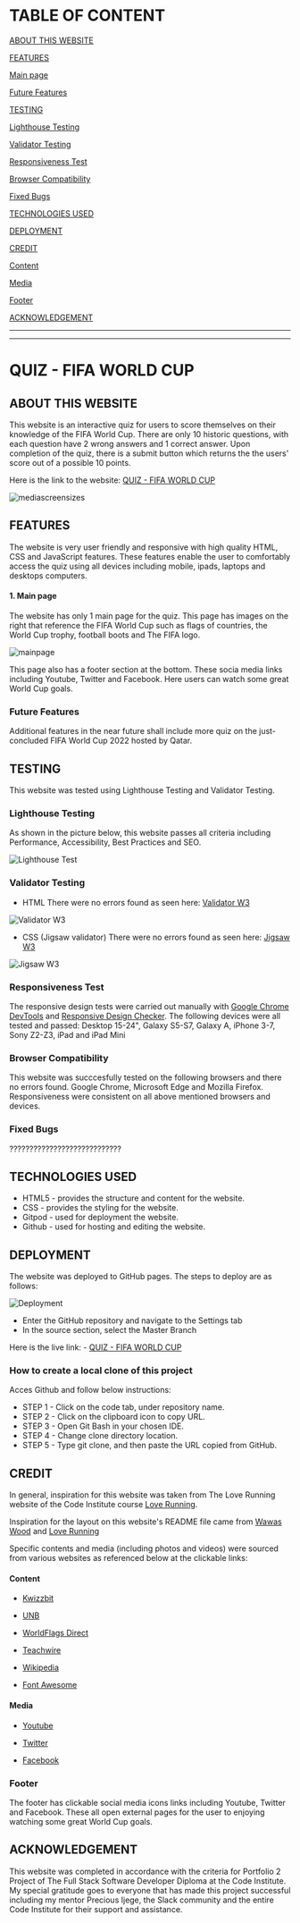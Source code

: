 

# TABLE OF CONTENT

<a href ="#about-this-website">ABOUT THIS WEBSITE</a>

<a href ="#features">FEATURES</a>

<a href ="#main-page">Main page</a>

<a href ="#future-features">Future Features</a>

<a href ="#testing">TESTING</a>

<a href ="#lighthouse-testing">Lighthouse Testing</a>

<a href ="#validator-testing">Validator Testing</a>

<a href ="#responsiveness-test">Responsiveness Test</a>

<a href ="#browser-compatibility">Browser Compatibility</a>

<a href ="#fixed-bugs">Fixed Bugs</a>

<a href ="#technologies-used">TECHNOLOGIES USED</a>

<a href ="#deployment">DEPLOYMENT</a>

<a href ="#### how-to-create-a-local-clone-of-this-project
"></a>

<a href ="#credit">CREDIT</a>

<a href ="#content">Content</a>

<a href ="#media">Media</a>

<a href ="#footer">Footer</a>

<a href ="#acknowledgement">ACKNOWLEDGEMENT</a>

---

---



# QUIZ - FIFA WORLD CUP

## ABOUT THIS WEBSITE

This website is an interactive quiz for users to score themselves on their knowledge of the FIFA World Cup. There are only 10 historic questions, with each question have 2 wrong answers and 1 correct answer. Upon completion of the quiz, there is a submit button which returns the the users' score out of a possible 10 points.  

Here is the link to the website: [QUIZ - FIFA WORLD CUP]( https://yemoalakija.github.io/QUIZ-FIFA-WORLD-CUP/)


![mediascreensizes](assets/images/Screenshot%20-%20Media-sizes.png)


## FEATURES

The website is very user friendly and responsive with high quality HTML, CSS and JavaScript features. These features enable the user to comfortably access the quiz using all devices including mobile, ipads, laptops and desktops computers. 

#### 1. Main page

The website has only 1 main page for the quiz. This page has images on the right that reference the FIFA World Cup such as flags of countries, the World Cup trophy, football boots and The FIFA logo. 


![mainpage](assets/images/Screenshot%20-%20Home.png)


This page also has a footer section at the bottom. These socia media links including Youtube, Twitter and Facebook. Here users can watch some great World Cup goals.

### Future Features

Additional features in the near future shall include more quiz on the just-concluded FIFA World Cup 2022 hosted by Qatar. 

## TESTING

This website was tested using Lighthouse Testing and Validator Testing. 

### Lighthouse Testing

As shown in the picture below, this website passes all criteria including Performance, Accessibility, Best Practices and SEO. 


![Lighthouse Test](assets/images/Screenshot%20-%20Lighthouse%20test.png)


### Validator Testing 

- HTML
There were no errors found as seen here: [Validator W3](https://validator.w3.org/nu/?doc=https%3A%2F%2Fyemoalakija.github.io%2FMichael-Jordan-The-Chicago-Bulls-%2F)

![Validator W3](assets/images/Screenshot%20-%20Validate%20HTML.png)

- CSS (Jigsaw validator)
There were no errors found as seen here: [Jigsaw W3](https://jigsaw.w3.org/css-validator/validator?uri=+https%3A%2F%2Fyemoalakija.github.io%2FMichael-Jordan-The-Chicago-Bulls-%2F&profile=css3svg&usermedium=all&warning=1&vextwarning=&lang=en)

![Jigsaw W3](assets/images/Screenshot%20-%20Jigsaw%20CSS.png)

### Responsiveness Test

The responsive design tests were carried out manually with [Google Chrome DevTools](https://developer.chrome.com/docs/devtools/) and [Responsive Design Checker](https://www.responsivedesignchecker.com/). 
The following devices were all tested and passed: Desktop 15-24", Galaxy S5-S7, Galaxy A, iPhone 3-7, Sony Z2-Z3, iPad and iPad Mini

### Browser Compatibility

This website was succcesfully tested on the following browsers and there no errors found. Google Chrome, Microsoft Edge and Mozilla Firefox. Responsiveness were consistent on all above mentioned browsers and devices.

### Fixed Bugs

????????????????????????????


## TECHNOLOGIES USED

- HTML5 - provides the structure and content for the website.
- CSS - provides the styling for the website.
- Gitpod - used for deployment the website.
- Github - used for hosting and editing the website.

## DEPLOYMENT

The website was deployed to GitHub pages. The steps to deploy are as follows:


![Deployment](assets/images/Screenshot%20-%20Deployment.png)


- Enter the GitHub repository and navigate to the Settings tab
- In the source section, select the Master Branch

Here is the live link: - [QUIZ - FIFA WORLD CUP]( https://yemoalakija.github.io/QUIZ-FIFA-WORLD-CUP/)

### How to create a local clone of this project

Acces Github and follow below instructions:

- STEP 1 - Click on the code tab, under repository name. 
- STEP 2 - Click on the clipboard icon to copy URL. 
- STEP 3 - Open Git Bash in your chosen IDE. 
- STEP 4 - Change clone directory location.
- STEP 5 - Type git clone, and then paste the URL copied from GitHub.

## CREDIT

In general, inspiration for this website was taken from The Love Running website of the Code Institute course [Love Running](https://yemoalakija.github.io/love-running-/).

Inspiration for the layout on this website's README file came from [Wawas Wood](https://github.com/EwanColquhoun/wawaswoods) and [Love Running](https://github.com/Code-Institute-Solutions/readme-template)

Specific contents and media (including photos and videos) were sourced from various websites as referenced below at the clickable links: 

#### Content

- [Kwizzbit](https://kwizzbit.com/fifa-world-cup-quiz-questions-and-answers/)

- [UNB](https://unb.com.bd/category/Sports/is-the-fifa-football-world-cup-trophy-made-of-solid-gold/103291)

- [WorldFlags Direct](https://www.worldflagsdirect.com/worldcup2022.html)

- [Teachwire](https://www.teachwire.net/news/fifa-world-cup-football-lesson-plans-resources-ideas/)

- [Wikipedia](https://en.m.wikipedia.org/wiki/File:FIFA_logo_without_slogan.svg)

- [Font Awesome](https://fontawesome.com/)

#### Media 

- [Youtube](https://www.youtube.com/watch?v=0zIdoBvkiRk)

- [Twitter](https://mobile.twitter.com/i/events/1596100698092888065)

- [Facebook](https://www.facebook.com/watch/?v=1196866764271036)


### Footer 

The footer has clickable social media icons links including Youtube, Twitter and Facebook. These all open external pages for the user to enjoying watching some great World Cup goals. 


## ACKNOWLEDGEMENT 

This website was completed in accordance with the criteria for Portfolio 2 Project of The Full Stack Software Developer Diploma at the Code Institute. My special gratitude goes to everyone that has made this project successful including my mentor Precious Ijege, the Slack community and the entire Code Institute for their support and assistance. 

